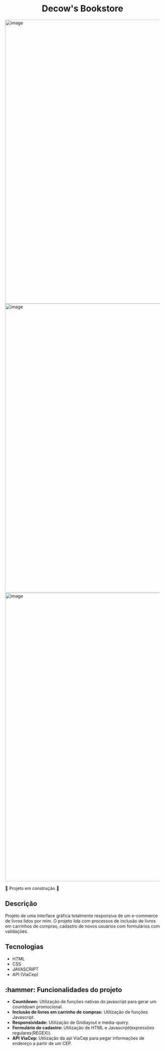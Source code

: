 # <h1 align="center"> Decow's Bookstore </h1> 

<img width="923" alt="image" src="https://user-images.githubusercontent.com/100027700/200431126-6399639e-13ad-4ee6-bed0-f79fa0c22a3b.png">
<img width="940" alt="image" src="https://user-images.githubusercontent.com/100027700/200431175-1c70698c-7f8a-4e64-a1cf-5166e53b0967.png">
<img width="938" alt="image" src="https://user-images.githubusercontent.com/100027700/200431224-2c9d7f67-1d71-42b6-8181-7e66e150f04a.png">


:construction: Projeto em construção :construction:

<h2>Descrição</h2>
Projeto de uma interface gráfica totalmente responsiva de um e-commerce de livros lidos por mim. O projeto lida com processos de inclusão de livros em carrinhos de compras, cadastro de novos usuários com formulários com validações.

<h2>Tecnologias</h2>
<ul>
<li>HTML
<li>CSS
<li>JAVASCRIPT
<li>API (ViaCep)
</ul>


<h2>:hammer: Funcionalidades do projeto</h2>
<ul>
<li><b>Countdown:</b> Utilização de funções nativas do javascript para gerar um countdown promocional.
<li><b>Inclusão de livros em carrinho de compras:</b> Utilização de funções Javascript.
<li><b>Responsividade:</b> Utilização de Gridlayout e media-query.
<li><b>Formulário de cadastro:</b> Utilização de HTML e Javascript(expressões regulares(REGEX)).
<li><b>API ViaCep:</b> Utilização da api ViaCep para pegar informações de endereço a partir de um CEP.
</ul>

